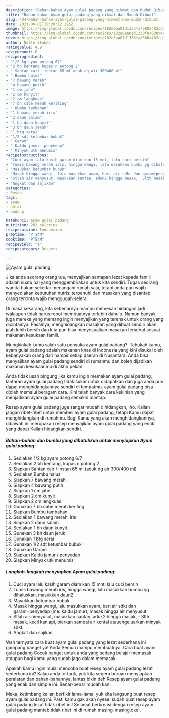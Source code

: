 ```yaml
---
description: "Bahan-bahan Ayam gulai padang yang nikmat dan Mudah Dibuat"
title: "Bahan-bahan Ayam gulai padang yang nikmat dan Mudah Dibuat"
slug: 404-bahan-bahan-ayam-gulai-padang-yang-nikmat-dan-mudah-dibuat
date: 2021-06-01T19:20:12.295Z
image: https://img-global.cpcdn.com/recipes/182e6aa81d1333fa/680x482cq70/ayam-gulai-padang-foto-resep-utama.jpg
thumbnail: https://img-global.cpcdn.com/recipes/182e6aa81d1333fa/680x482cq70/ayam-gulai-padang-foto-resep-utama.jpg
cover: https://img-global.cpcdn.com/recipes/182e6aa81d1333fa/680x482cq70/ayam-gulai-padang-foto-resep-utama.jpg
author: Nelle Stokes
ratingvalue: 4.9
reviewcount: 6
recipeingredient:
- "1/2 kg ayam potong 67"
- "2 bh kentang kupas n potong 2"
- " Santan cair  instan 65 ml aduk dg air 300400 ml"
- " Bumbu halus"
- "7 bawang merah"
- "4 bawang putih"
- "1 cm jahe"
- "2 cm kunyit"
- "2 cm lengkuas"
- "7 bh cabe merah keriting"
- " Bumbu tambahan"
- "1 bawang merah iris"
- "2 daun salam"
- "1 bh daun kunyit"
- "3 bh daun jeruk"
- "1 btg serai"
- "1/2 sdt ketumbar bubuk"
- " Garam"
- " Kaldu jamur  penyedap"
- " Minyak utk menumis"
recipeinstructions:
- "Cuci ayam lalu kasih garam diam kan 15 mnt, lalu cuci bersih"
- "Tumis bawang merah iris, hingga wangi, lalu masukkan bumbu yg dihaluskan, masukkan daun2.."
- "Masukkan ketumbar bubuk"
- "Masak hingga wangi, lalu masukkan ayam, beri air sdkt dan garam+penyedap (me: kaldu jamur), masak hingga air menyusut"
- "Stlah air menyusut, masukkan santan, aduk2 hingga masak,  Slth masak, kecil kan api, biarkan sampai air kental atauengeluarkan minyak sdkt."
- "Angkat dan sajikan"
categories:
- Resep
tags:
- ayam
- gulai
- padang

katakunci: ayam gulai padang 
nutrition: 281 calories
recipecuisine: Indonesian
preptime: "PT14M"
cooktime: "PT54M"
recipeyield: "1"
recipecategory: Dessert

---
```



![Ayam gulai padang](https://img-global.cpcdn.com/recipes/182e6aa81d1333fa/680x482cq70/ayam-gulai-padang-foto-resep-utama.jpg)

Jika anda seorang orang tua, menyajikan santapan lezat kepada famili adalah suatu hal yang menggembirakan untuk kita sendiri. Tugas seorang  wanita bukan sekedar menangani rumah saja, tetapi anda pun wajib menyediakan kebutuhan nutrisi terpenuhi dan masakan yang disantap orang tercinta wajib menggugah selera.

Di masa  sekarang, kita sebenarnya mampu memesan hidangan jadi walaupun tidak harus repot membuatnya terlebih dahulu. Namun banyak juga mereka yang memang ingin menyajikan yang terenak untuk orang yang dicintainya. Pasalnya, menghidangkan masakan yang dibuat sendiri akan jauh lebih bersih dan kita pun bisa menyesuaikan masakan tersebut sesuai makanan kesukaan famili. 



Mungkinkah kamu salah satu penyuka ayam gulai padang?. Tahukah kamu, ayam gulai padang adalah makanan khas di Indonesia yang kini disukai oleh kebanyakan orang dari hampir setiap daerah di Nusantara. Anda bisa menyajikan ayam gulai padang sendiri di rumahmu dan boleh dijadikan makanan kesukaanmu di akhir pekan.

Anda tidak usah bingung jika kamu ingin memakan ayam gulai padang, lantaran ayam gulai padang tidak sukar untuk didapatkan dan juga anda pun dapat menghidangkannya sendiri di tempatmu. ayam gulai padang bisa diolah memalui beragam cara. Kini telah banyak cara kekinian yang menjadikan ayam gulai padang semakin mantap.

Resep ayam gulai padang juga sangat mudah dihidangkan, lho. Kalian jangan ribet-ribet untuk membeli ayam gulai padang, tetapi Kamu dapat menghidangkan di rumahmu. Bagi Kamu yang akan menghidangkannya, dibawah ini merupakan resep menyajikan ayam gulai padang yang enak yang dapat Kalian hidangkan sendiri.

<!--inarticleads1-->

##### Bahan-bahan dan bumbu yang dibutuhkan untuk menyiapkan Ayam gulai padang:

1. Sediakan 1/2 kg ayam potong 6/7
1. Sediakan 2 bh kentang, kupas n potong 2
1. Siapkan  Santan cair / instan 65 ml (aduk dg air 300/400 ml)
1. Sediakan  Bumbu halus
1. Siapkan 7 bawang merah
1. Siapkan 4 bawang putih
1. Siapkan 1 cm jahe
1. Siapkan 2 cm kunyit
1. Siapkan 2 cm lengkuas
1. Gunakan 7 bh cabe merah keriting
1. Siapkan  Bumbu tambahan
1. Sediakan 1 bawang merah, iris
1. Siapkan 2 daun salam
1. Sediakan 1 bh daun kunyit
1. Gunakan 3 bh daun jeruk
1. Gunakan 1 btg serai
1. Gunakan 1/2 sdt ketumbar bubuk
1. Gunakan  Garam
1. Siapkan  Kaldu jamur / penyedap
1. Siapkan  Minyak utk menumis




<!--inarticleads2-->

##### Langkah-langkah menyiapkan Ayam gulai padang:

1. Cuci ayam lalu kasih garam diam kan 15 mnt, lalu cuci bersih
1. Tumis bawang merah iris, hingga wangi, lalu masukkan bumbu yg dihaluskan, masukkan daun2..
1. Masukkan ketumbar bubuk
1. Masak hingga wangi, lalu masukkan ayam, beri air sdkt dan garam+penyedap (me: kaldu jamur), masak hingga air menyusut
1. Stlah air menyusut, masukkan santan, aduk2 hingga masak,  - Slth masak, kecil kan api, biarkan sampai air kental atauengeluarkan minyak sdkt.
1. Angkat dan sajikan




Wah ternyata cara buat ayam gulai padang yang lezat sederhana ini gampang banget ya! Anda Semua mampu membuatnya. Cara buat ayam gulai padang Cocok banget untuk anda yang sedang belajar memasak ataupun bagi kamu yang sudah jago dalam memasak.

Apakah kamu ingin mulai mencoba buat resep ayam gulai padang lezat sederhana ini? Kalau anda tertarik, yuk kita segera buruan menyiapkan peralatan dan bahan-bahannya, lantas bikin deh Resep ayam gulai padang yang enak dan simple ini. Benar-benar mudah kan. 

Maka, ketimbang kalian berfikir lama-lama, yuk kita langsung buat resep ayam gulai padang ini. Pasti kamu gak akan nyesel sudah buat resep ayam gulai padang lezat tidak ribet ini! Selamat berkreasi dengan resep ayam gulai padang mantab tidak ribet ini di rumah masing-masing,oke!.

